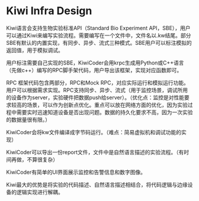 # Kiwi Infra Design

Kiwi语言会支持生物实验标准API（Standard Bio Experiment API，SBE），用户可以通过Kiwi来编写实验流程。需要编写在一个文件中，文件名以.kw结尾。部分SBE有默认的内置实现，有同步、异步、流式三种模式。SBE用户可以标注模拟的返回值，用于模拟调试。

用户标注需要自己实现的SBE，KiwiCoder会用krpc生成用Python或C++语言（先做c++）编写的RPC脚手架代码，用户导出该框架，实现对应函数即可。

RPC 框架代码包含两部分，RPC和Mock RPC，对应实际运行和模拟运行功能。用户可以根据需求实现。RPC支持同步、异步、流式（用于监控场景，调试所用的设备作为server，实验硬件把数据push给server）。（优化点：监控是对性能要求较高的场景，可以作为创新点优化。重点可以放在网络方面的优化，因为实验过程中需要实时迅速知道设备是否出现问题。数据的持久化要求不高，因为一次实验的数据量很有限。）

KiwiCoder会将kw文件编译成字节码运行。（难点：简易虚拟机和调试功能的实现）

KiwiCoder可以导出一份report文件，文件中是自然语言描述的实验流程。（有时间再做，不算很复杂）

KiwiCoder有简单的UI界面展示监控和告警信息和数字图像。

Kiwi最大的优势是将实验的代码描述、自然语言描述相结合，将代码逻辑与边缘设备的逻辑实现进行解耦。